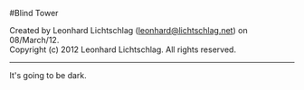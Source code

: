 #Blind Tower

Created by Leonhard Lichtschlag (leonhard@lichtschlag.net) on 08/March/12.  
Copyright (c) 2012 Leonhard Lichtschlag. All rights reserved.

---

It's going to be dark.
